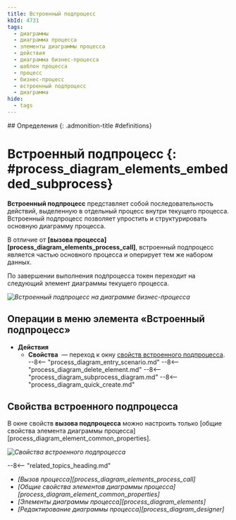 ```yaml
---
title: Встроенный подпроцесс
kbId: 4731
tags:
  - диаграммы
  - диаграмма процесса
  - элементы диаграммы процесса
  - действия
  - диаграмма бизнес-процесса
  - шаблон процесса
  - процесс
  - бизнес-процесс
  - встроенный подпроцесс
  - диаграмма
hide:
  - tags
---
```


<div class="admonition question" markdown="block">
## Определения {: .admonition-title #definitions}

# Встроенный подпроцесс {: #process_diagram_elements_embedded_subprocess}

**Встроенный подпроцесс** представляет собой последовательность действий, выделенную в отдельный процесс внутри текущего процесса. Встроенный подпроцесс позволяет  упростить и структурировать основную диаграмму процесса.

В отличие от **[вызова процесса][process_diagram_elements_process_call]**, встроенный подпроцесс является частью основного процесса и оперирует тем же набором данных.

По завершении выполнения подпроцесса токен переходит на следующий элемент диаграммы текущего процесса.

</div>

*![Встроенный подпроцесс на диаграмме бизнес-процесса](embedded_subprocess.png)*

## Операции в меню элемента «Встроенный подпроцесс»

- **Действия**
    - **Свойства** <i class="fa-light fa-gear"></i> — переход к окну [свойств встроенного подпроцесса](#свойства-встроенного-подпроцесса).
    --8<-- "process_diagram_entry_scenario.md"
    --8<-- "process_diagram_delete_element.md"
    --8<-- "process_diagram_subprocess_diagram.md"
--8<-- "process_diagram_quick_create.md"

## Свойства встроенного подпроцесса

В  окне свойств **вызова подпроцесса** можно настроить только [общие свойства элемента диаграммы процесса][process_diagram_element_common_properties].

*![Свойства встроенного подпроцесса](embedded_subprocess_properties.png)*

<div class="relatedTopics" markdown="block">

--8<-- "related_topics_heading.md"

- _[Вызов процесса][process_diagram_elements_process_call]_
- _[Общие свойства элементов диаграммы процесса][process_diagram_element_common_properties]_
- _[Элементы диаграммы процесса][process_diagram_elements]_
- _[Редактирование диаграммы процесса][process_diagram_designer]_